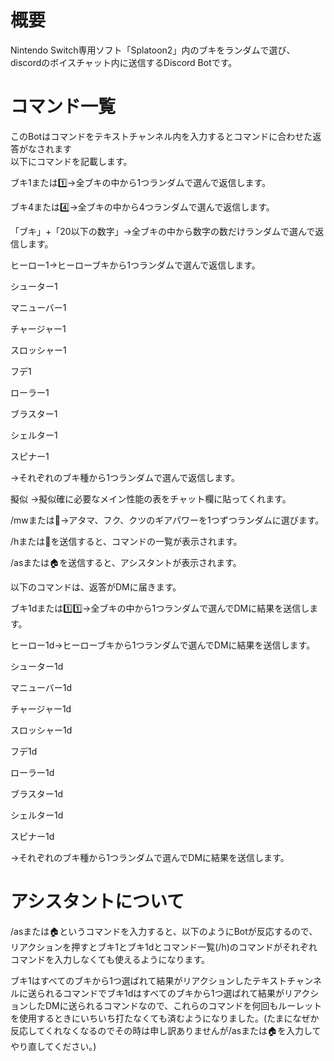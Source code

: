 # 概要

Nintendo Switch専用ソフト「Splatoon2」内のブキをランダムで選び、discordのボイスチャット内に送信するDiscord Botです。

# コマンド一覧
このBotはコマンドをテキストチャンネル内を入力するとコマンドに合わせた返答がなされます<br>以下にコマンドを記載します。<br>

ブキ1または1️⃣→全ブキの中から1つランダムで選んで返信します。<br>

ブキ4または4️⃣→全ブキの中から4つランダムで選んで返信します。<br>

「ブキ」+「20以下の数字」→全ブキの中から数字の数だけランダムで選んで返信します。<br>

ヒーロー1→ヒーローブキから1つランダムで選んで返信します。<br>

シューター1<br>

マニューバー1<br>

チャージャー1<br>

スロッシャー1<br>

フデ1<br>

ローラー1<br>

ブラスター1<br>

シェルター1<br>

スピナー1<br>

→それぞれのブキ種から1つランダムで選んで返信します。<br>

擬似 →擬似確に必要なメイン性能の表をチャット欄に貼ってくれます。<br>

/mwまたは🧢→アタマ、フク、クツのギアパワーを1つずつランダムに選びます。<br>

/hまたは📖を送信すると、コマンドの一覧が表示されます。<br>

/asまたは🏠を送信すると、アシスタントが表示されます。<br>

以下のコマンドは、返答がDMに届きます。<br>

ブキ1dまたは1️⃣1️⃣→全ブキの中から1つランダムで選んでDMに結果を送信します。<br>

ヒーロー1d→ヒーローブキから1つランダムで選んでDMに結果を送信します。<br>

シューター1d<br>

マニューバー1d<br>

チャージャー1d<br>

スロッシャー1d<br>

フデ1d<br>

ローラー1d<br>

ブラスター1d<br>

シェルター1d<br>

スピナー1d<br>

→それぞれのブキ種から1つランダムで選んでDMに結果を送信します。

# アシスタントについて
/asまたは🏠というコマンドを入力すると、以下のようにBotが反応するので、リアクションを押すとブキ1とブキ1dとコマンド一覧(/h)のコマンドがそれぞれコマンドを入力しなくても使えるようになります。<br>

 

ブキ1はすべてのブキから1つ選ばれて結果がリアクションしたテキストチャンネルに送られるコマンドでブキ1dはすべてのブキから1つ選ばれて結果がリアクションしたDMに送られるコマンドなので、これらのコマンドを何回もルーレットを使用するときにいちいち打たなくても済むようになりました。(たまになぜか反応してくれなくなるのでその時は申し訳ありませんが/asまたは🏠を入力してやり直してください。)
